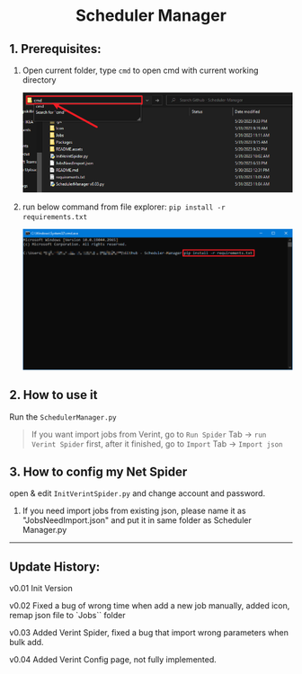 # <center>Scheduler Manager

## 1. Prerequisites:

1. Open current folder, type `cmd` to open cmd with current working directory

   ![image-20230531114112892](./README.assets/image-20230531114112892.png)

2. run below command from file explorer:
   `pip install -r requirements.txt`

   ![image-20230531114207160](./README.assets/image-20230531114207160.png)

## 2. How to use it

Run the `SchedulerManager.py`

> If you want import jobs from Verint, go to `Run Spider` Tab -> `run Verint Spider` first, after it finished, go to `Import` Tab -> `Import json`



## 3. How to config my Net Spider

open & edit `InitVerintSpider.py` and change account and password.

1. If you need import jobs from existing json, please name it as "JobsNeedImport.json" and put it in same folder as Scheduler Manager.py

    


---
## Update History:

v0.01 Init Version

v0.02 Fixed a bug of wrong time when add a new job manually, added icon, remap json file to `Jobs`` folder

v0.03 Added Verint Spider, fixed a bug that import wrong parameters when bulk add.

v0.04 Added Verint Config page, not fully implemented.
